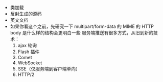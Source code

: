 * 类加载
* 反射生成的源码
* 英文文档
* 如果你看这个之前，先研究一下 multipart/form-data 的 MIME 的 HTTP body 是什么样的结构会更明白一些
  服务端推送有很多方式，从旧到新的技术：
  1. ajax 轮询
  2. Flash 插件
  3. Comet
  4. WebSocket
  5. SSE（仅服务端到客户端单向）
  6. HTTP/2